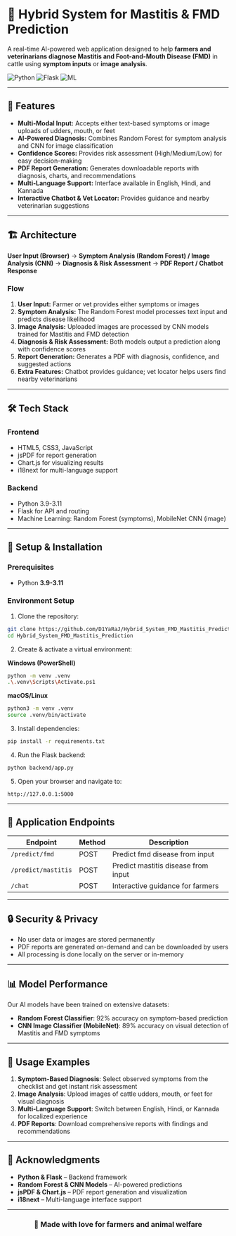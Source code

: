 # 🐄 Hybrid System for Mastitis & FMD Prediction

A real-time AI-powered web application designed to help **farmers and veterinarians diagnose Mastitis and Foot-and-Mouth Disease (FMD)** in cattle using **symptom inputs** or **image analysis**.

![Python](https://img.shields.io/badge/Python-3.9-3.11%2B-blue) ![Flask](https://img.shields.io/badge/Flask-2.0%2B-lightgreen) ![ML](https://img.shields.io/badge/Machine-Learning-orange)

---

## 🌟 Features

- **Multi-Modal Input:** Accepts either text-based symptoms or image uploads of udders, mouth, or feet
- **AI-Powered Diagnosis:** Combines Random Forest for symptom analysis and CNN for image classification
- **Confidence Scores:** Provides risk assessment (High/Medium/Low) for easy decision-making
- **PDF Report Generation:** Generates downloadable reports with diagnosis, charts, and recommendations
- **Multi-Language Support:** Interface available in English, Hindi, and Kannada
- **Interactive Chatbot & Vet Locator:** Provides guidance and nearby veterinarian suggestions

---

## 🏗️ Architecture

**User Input (Browser)** → **Symptom Analysis (Random Forest) / Image Analysis (CNN)** → **Diagnosis & Risk Assessment** → **PDF Report / Chatbot Response**

### Flow

1. **User Input:** Farmer or vet provides either symptoms or images
2. **Symptom Analysis:** The Random Forest model processes text input and predicts disease likelihood
3. **Image Analysis:** Uploaded images are processed by CNN models trained for Mastitis and FMD detection
4. **Diagnosis & Risk Assessment:** Both models output a prediction along with confidence scores
5. **Report Generation:** Generates a PDF with diagnosis, confidence, and suggested actions
6. **Extra Features:** Chatbot provides guidance; vet locator helps users find nearby veterinarians

---

## 🛠️ Tech Stack

### Frontend
- HTML5, CSS3, JavaScript
- jsPDF for report generation
- Chart.js for visualizing results
- i18next for multi-language support

### Backend
- Python 3.9-3.11
- Flask for API and routing
- Machine Learning: Random Forest (symptoms), MobileNet CNN (image)

---

## 🚀 Setup & Installation

### Prerequisites
- Python **3.9-3.11**

### Environment Setup

1. Clone the repository:
```bash
git clone https://github.com/D1YaRaJ/Hybrid_System_FMD_Mastitis_Prediction.git
cd Hybrid_System_FMD_Mastitis_Prediction
```

2. Create & activate a virtual environment:

**Windows (PowerShell)**
```bash
python -m venv .venv
.\.venv\Scripts\Activate.ps1
```

**macOS/Linux**
```bash
python3 -m venv .venv
source .venv/bin/activate
```

3. Install dependencies:
```bash
pip install -r requirements.txt
```

4. Run the Flask backend:
```bash
python backend/app.py
```

5. Open your browser and navigate to:
```
http://127.0.0.1:5000
```

---

## 📝 Application Endpoints

| Endpoint | Method | Description |
|----------|--------|-------------|
| `/predict/fmd` | POST | Predict fmd disease from input |
| `/predict/mastitis` | POST | Predict mastitis disease from input |
| `/chat` | POST | Interactive guidance for farmers |

---

## 🔒 Security & Privacy

- No user data or images are stored permanently
- PDF reports are generated on-demand and can be downloaded by users
- All processing is done locally on the server or in-memory

---

## 📊 Model Performance

Our AI models have been trained on extensive datasets:

- **Random Forest Classifier**: 92% accuracy on symptom-based prediction
- **CNN Image Classifier (MobileNet)**: 89% accuracy on visual detection of Mastitis and FMD symptoms

---

## 🎯 Usage Examples

1. **Symptom-Based Diagnosis**: Select observed symptoms from the checklist and get instant risk assessment
2. **Image Analysis**: Upload images of cattle udders, mouth, or feet for visual diagnosis
3. **Multi-Language Support**: Switch between English, Hindi, or Kannada for localized experience
4. **PDF Reports**: Download comprehensive reports with findings and recommendations

---

## 🙏 Acknowledgments

- **Python & Flask** – Backend framework
- **Random Forest & CNN Models** – AI-powered predictions
- **jsPDF & Chart.js** – PDF report generation and visualization
- **i18next** – Multi-language interface support

---

<div align="center">

### 💙 Made with love for farmers and animal welfare

</div>
